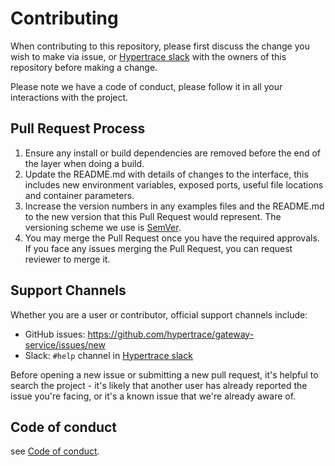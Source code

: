 # Contributing

When contributing to this repository, please first discuss the change you wish to make via issue,
or [Hypertrace slack](https://bit.ly/hypertrace-slack) with the owners of this repository before making a change. 

Please note we have a code of conduct, please follow it in all your interactions with the project.

## Pull Request Process

1. Ensure any install or build dependencies are removed before the end of the layer when doing a 
   build.
2. Update the README.md with details of changes to the interface, this includes new environment 
   variables, exposed ports, useful file locations and container parameters.
3. Increase the version numbers in any examples files and the README.md to the new version that this
   Pull Request would represent. The versioning scheme we use is [SemVer](http://semver.org/).
4. You may merge the Pull Request once you have the required approvals. If you face any issues merging the Pull Request, you can request reviewer to merge it. 

## Support Channels

Whether you are a user or contributor, official support channels include:
- GitHub issues: https://github.com/hypertrace/gateway-service/issues/new
- Slack: `#help` channel in [Hypertrace slack](https://bit.ly/hypertrace-slack)

Before opening a new issue or submitting a new pull request, it's helpful to search the project - it's likely that another user has already reported the issue you're facing, or it's a known issue that we're already aware of.

## Code of conduct
see [Code of conduct](https://github.com/hypertrace/hypertrace/blob/hypertrace/code_of_conduct.md).
